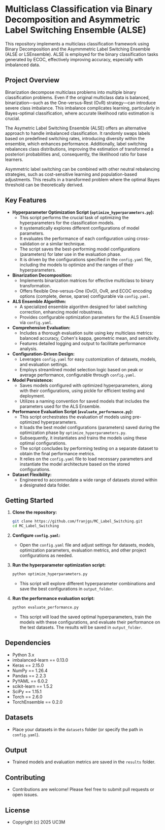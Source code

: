 # Multiclass Classification via Binary Decomposition and Asymmetric Label Switching Ensemble (ALSE)

This repository implements a multiclass classification framework using Binary Decomposition and the Asymmmetric Label Switching Ensemble (ALSE or LSEnsemble). ALSE is employed for the binary classification tasks generated by ECOC, effectively improving accuracy, especially with imbalanced data.

## Project Overview

Binarization decompose multiclass problems into multiple binary classification problems. Even if the original multiclass data is balanced, binarization—such as the One-versus-Rest (OvR) strategy—can introduce severe class imbalance. This imbalance complicates learning, particularly in Bayes-optimal classification, where accurate likelihood ratio estimation is crucial.

The Asymetric Label Switching Ensemble (ALSE) offers an alternative approach to handle imbalanced classification. It randomly swaps labels based on predefined switching rates, introducing diversity within the ensemble, which enhances performance. Additionally, label switching rebalances class distributions, improving the estimation of transformed a posteriori probabilities and, consequently, the likelihood ratio for base learners.

Asymmetric label switching can be combined with other neutral rebalancing strategies, such as cost-sensitive learning and population-based adjustments. This results in a transformed problem where the optimal Bayes threshold can be theoretically derived.

## Key Features

* **Hyperparameter Optimization Script (`optimize_hyperparameters.py`):**
    * This script performs the crucial task of optimizing the hyperparameters for the classification models.
    * It systematically explores different configurations of model parameters.
    * It evaluates the performance of each configuration using cross-validation or a similar technique.
    * The script saves the best-performing model configurations (parameters) for later use in the evaluation phase.
    * It is driven by the configurations specified in the `config.yaml` file, including the models to optimize and the ranges of their hyperparameters.
* **Binarization Decomposition:**
    * Implements binarization matrices for effective multiclass to binary transformation.
    * Offers flexible One-versus-One (OvO), OvR, and ECOC encoding options (complete, dense, sparse) configurable via `config.yaml`.
* **ALS Ensemble Algorithm:**
    * A specialized ensemble algorithm designed for label switching correction, enhancing model robustness.
    * Provides configurable optimization parameters for the ALS Ensemble via `config.yaml`.
* **Comprehensive Evaluation:**
    * Includes a thorough evaluation suite using key multiclass metrics: balanced accuracy, Cohen's kappa, geometric mean, and sensitivity.
    * Features detailed logging and output to facilitate performance analysis.
* **Configuration-Driven Design:**
    * Leverages `config.yaml` for easy customization of datasets, models, and evaluation settings.
    * Employs streamlined model selection logic based on peak or average performance, configurable through `config.yaml`.
* **Model Persistence:**
    * Saves models configured with optimized hyperparameters, along with their configurations, using pickle for efficient testing and deployment.
    * Utilizes a naming convention for saved models that includes the parameters used for the ALS Ensemble.
* **Performance Evaluation Script (`evaluate_performance.py`):**
    * This script orchestrates the evaluation of models using pre-optimized hyperparameters.
    * It loads the best model configurations (parameters) saved during the optimization phase by `optimize_hyperparameters.py`.
    * Subsequently, it instantiates and trains the models using these optimal configurations.
    * The script concludes by performing testing on a separate dataset to obtain the final performance metrics.
    * It relies on the `config.yaml` file to load necessary parameters and instantiate the model architecture based on the stored configurations.
* **Dataset Flexibility:**
    * Engineered to accommodate a wide range of datasets stored within a designated data folder.

## Getting Started

1.  **Clone the repository:**

    ```bash
    git clone https://github.com/franjgs/MC_Label_Switching.git
    cd MC_Label_Switching
    ```

2.  **Configure `config.yaml`:**

    * Open the `config.yaml` file and adjust settings for datasets, models, optimization parameters, evaluation metrics, and other project configurations as needed.

3.  **Run the hyperparameter optimization script:**

    ```bash
    python optimize_hyperparameters.py
    ```

    * This script will explore different hyperparameter combinations and save the best configurations in `output_folder`.

4.  **Run the performance evaluation script:**

    ```bash
    python evaluate_performance.py
    ```

    * This script will load the saved optimal hyperparameters, train the models with these configurations, and evaluate their performance on the test datasets. The results will be saved in `output_folder`.

## Dependencies

* Python 3.x
* imbalanced-learn == 0.13.0
* Keras == 2.15.0
* NumPy == 1.26.4
* Pandas == 2.2.3
* PyYAML == 6.0.2
* scikit-learn == 1.5.2
* SciPy == 1.15.1
* Torch == 2.6.0
* TorchEnsemble == 0.2.0

## Datasets

* Place your datasets in the `datasets` folder (or specify the path in `config.yaml`).

## Output

* Trained models and evaluation metrics are saved in the `results` folder.

## Contributing

* Contributions are welcome! Please feel free to submit pull requests or open issues.

## License

* Copyright (c) 2025 UC3M
